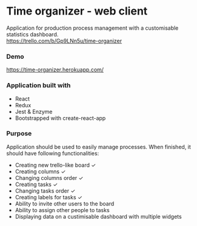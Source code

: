 # Time organizer - web client
Application for production process management with a customisable statistics dashboard.<br/>
https://trello.com/b/Gp9LNn5u/time-organizer

### Demo
https://time-organizer.herokuapp.com/
 
### Application built with
- React
- Redux
- Jest & Enzyme
- Bootstrapped with create-react-app

### Purpose
Application should be used to easily manage processes. When finished, it should have following functionalities:
- Creating new trello-like board ✓
- Creating columns ✓
- Changing columns order ✓
- Creating tasks ✓ 
- Changing tasks order ✓ 
- Creating labels for tasks ✓
- Ability to invite other users to the board
- Ability to assign other people to tasks
- Displaying data on a custimisable dashboard with multiple widgets

